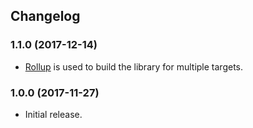 ## Changelog

### 1.1.0 (2017-12-14)

- [Rollup](https://rollupjs.org/) is used to build the library for multiple targets.

### 1.0.0 (2017-11-27)

- Initial release.
